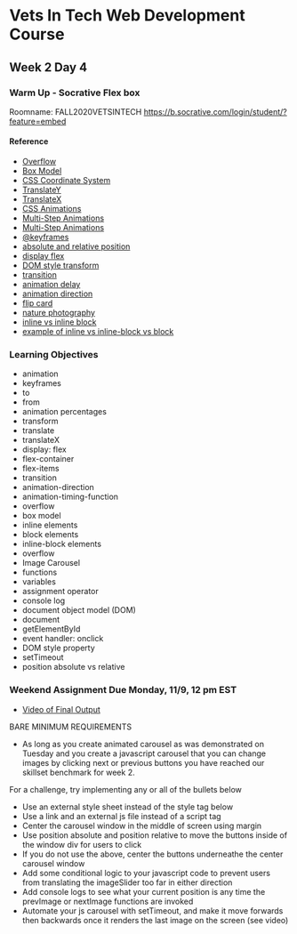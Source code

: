 # Vets In Tech Web Development Course

## Week 2 Day 4

### Warm Up - Socrative Flex box

Roomname: FALL2020VETSINTECH
https://b.socrative.com/login/student/?feature=embed


#### Reference
- [Overflow](https://developer.mozilla.org/en-US/docs/Learn/CSS/Building_blocks/Overflowing_content)
- [Box Model](https://developer.mozilla.org/en-US/docs/Learn/CSS/Building_blocks/The_box_model)
- [CSS Coordinate System](https://developer.mozilla.org/en-US/docs/Web/CSS/transform-function/translate)
- [TranslateY](https://developer.mozilla.org/en-US/docs/Web/CSS/transform-function/translateY)
- [TranslateX](https://developer.mozilla.org/en-US/docs/Web/CSS/transform-function/translateC)
- [CSS Animations](https://www.w3schools.com/css/css3_animations.asp)
- [Multi-Step Animations](https://css-tricks.com/using-multi-step-animations-transitions/)
- [Multi-Step Animations](https://developer.mozilla.org/en-US/docs/Learn/CSS/Building_blocks/Overflowing_content)
- [@keyframes](https://developer.mozilla.org/en-US/docs/Web/CSS/@keyframes)
- [absolute and relative position](https://developer.mozilla.org/en-US/docs/Web/CSS/position)
- [display flex](https://developer.mozilla.org/en-US/docs/Learn/CSS/CSS_layout/Flexbox)
- [DOM style transform](https://www.w3schools.com/jsref/prop_style_transform.asp)
- [transition](https://thoughtbot.com/blog/transitions-and-transforms)
- [animation delay](https://www.w3schools.com/css/tryit.asp?filename=trycss3_animation_delay)
- [animation direction](https://www.w3schools.com/cssref/css3_pr_animation-direction.asp)
- [flip card](https://jsfiddle.net/kds0dy8f/)
- [nature photography](https://www.google.com/search?q=nature+photography&tbm=isch&ved=2ahUKEwj-hNDr7-vsAhUnVd8KHdQ-CdAQ2-cCegQIABAA&oq=nat+photography&gs_lcp=CgNpbWcQARgAMgYIABAHEB4yBggAEAcQHjIGCAAQBxAeMgYIABAHEB4yBggAEAcQHjIGCAAQBxAeMgYIABAHEB4yBggAEAcQHjIGCAAQBxAeMgYIABAHEB46BAgAEEM6AggAUPscWOglYKkwaAJwAHgAgAFCiAG_AZIBATOYAQCgAQGqAQtnd3Mtd2l6LWltZ8ABAQ&sclient=img&ei=9C6kX_66Baeq_QbU_aSADQ&bih=1306&biw=1720&rlz=1C5CHFA_en#imgrc=ObKRs20J-rw-tM&imgdii=7FdLu6_MHQAUIM)
- [inline vs inline block](https://www.w3schools.com/css/css_inline-block.asp)
- [example of inline vs inline-block vs block](https://www.w3schools.com/css/tryit.asp?filename=trycss_inline-block_span1)

### Learning Objectives
- animation 
- keyframes
- to
- from
- animation percentages
- transform
- translate
- translateX
- display: flex
- flex-container
- flex-items
- transition
- animation-direction
- animation-timing-function
- overflow
- box model
- inline elements
- block elements
- inline-block elements
- overflow
- Image Carousel
- functions
- variables
- assignment operator
- console log
- document object model (DOM)
- document
- getElementById
- event handler: onclick
- DOM style property
- setTimeout
- position absolute vs relative

### Weekend Assignment Due Monday, 11/9, 12 pm EST
- [Video of Final Output](https://drive.google.com/file/d/1DfypL_T4TYertUuHvVarTpYtVvqJF9Ed/view?usp=sharing)

BARE MINIMUM REQUIREMENTS 
- As long as you create animated carousel as was demonstrated on Tuesday and you create a javascript carousel that you can change images by clicking next or previous buttons you have reached our skillset benchmark for week 2.


For a challenge, try implementing any or all of the bullets below
- Use an external style sheet instead of the style tag below
- Use a link and an external js file instead of a script tag
- Center the carousel window in the middle of screen using margin
- Use position absolute and position relative to move the buttons inside of the window div for users to click
- If you do not use the above,  center the buttons underneathe the center carousel window
- Add some conditional logic to your javascript code to prevent users from translating the imageSlider too far in either direction
- Add console logs to see what your current position is any time the prevImage or nextImage functions are invoked
- Automate your js carousel with setTimeout, and make it move forwards then backwards once it renders the last image on the screen (see video)
